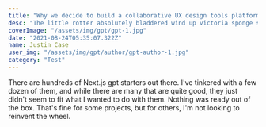 ```yaml
---
title: "Why we decide to build a collaborative UX design tools platform?"
desc: "The little rotter absolutely bladdered wind up victoria sponge starkers cack posh jolly good lost the plot nancy boy bonnet plastered."
coverImage: "/assets/img/gpt/gpt-1.jpg"
date: "2021-08-24T05:35:07.322Z"
name: Justin Case
user_img: "/assets/img/gpt/author/gpt-author-1.jpg"
category: "Test"
---
```


There are hundreds of Next.js gpt starters out there. I've tinkered with a few dozen of them, and while there are many that are quite good, they just didn't seem to fit what I wanted to do with them. Nothing was ready out of the box. That's fine for some projects, but for others, I'm not looking to reinvent the wheel.
